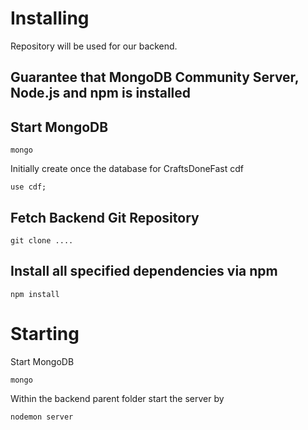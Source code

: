 # Installing

Repository will be used for our backend.

## Guarantee that MongoDB Community Server, Node.js and npm is installed

## Start MongoDB

```
mongo
```

Initially create once the database for CraftsDoneFast cdf
```
use cdf;
```

## Fetch Backend Git Repository

```
git clone ....
```

## Install all specified dependencies via npm
```
npm install
```

# Starting

Start MongoDB
```
mongo
```

Within the backend parent folder start the server by

```
nodemon server
```




